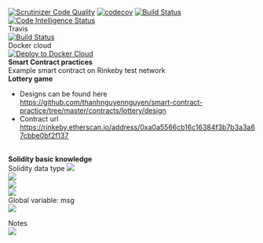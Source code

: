 

[![Scrutinizer Code Quality](https://scrutinizer-ci.com/g/thanhnguyennguyen/smart-contract-practice/badges/quality-score.png?b=master)](https://scrutinizer-ci.com/g/thanhnguyennguyen/smart-contract-practice/?branch=master)
[![codecov](https://codecov.io/gh/thanhnguyennguyen/smart-contract-practice/branch/master/graph/badge.svg)](https://codecov.io/gh/thanhnguyennguyen/smart-contract-practice)
[![Build Status](https://scrutinizer-ci.com/g/thanhnguyennguyen/smart-contract-practice/badges/build.png?b=master)](https://scrutinizer-ci.com/g/thanhnguyennguyen/smart-contract-practice/build-status/master)
[![Code Intelligence Status](https://scrutinizer-ci.com/g/thanhnguyennguyen/smart-contract-practice/badges/code-intelligence.svg?b=master)](https://scrutinizer-ci.com/code-intelligence)
<br/>
Travis <br/>
[![Build Status](https://travis-ci.com/thanhnguyennguyen/smart-contract-practice.svg?branch=master)](https://travis-ci.com/thanhnguyennguyen/smart-contract-practice)
<br/>
Docker cloud <br/>
[![Deploy to Docker Cloud](https://files.cloud.docker.com/images/deploy-to-dockercloud.svg)](https://cloud.docker.com/stack/deploy/?repo=https://github.com/thanhnguyennguyen/smart-contract-practice/) <br/>
<b>Smart Contract practices</b><br/>
Example smart contract on Rinkeby test network<br/>
<b>Lottery game</b>  
- Designs can be found here
https://github.com/thanhnguyennguyen/smart-contract-practice/tree/master/contracts/lottery/design
- Contract  url
https://rinkeby.etherscan.io/address/0xa0a5566cb16c16384f3b7b3a3a67cbbe0bf2f137

<br/><b>Solidity basic knowledge </b><br/>
Solidity data type
<img src="https://i.imgur.com/2P3XeQR.png" /><br/>
<img src="https://i.imgur.com/majsyDN.png" /><br/>
<img src="https://i.imgur.com/Yy9WIXI.png" /><br/>
<img src="https://i.imgur.com/eL8TkKa.png" /><br/>
Global variable: msg <br/>
<img src="https://i.imgur.com/XWEcnzk.png" /><br/>

Notes<br/>
<img src="https://i.imgur.com/OkIIVRb.png" /><br/>
